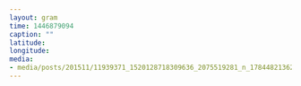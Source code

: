 ```yaml
---
layout: gram
time: 1446879094
caption: ""
latitude: 
longitude: 
media:
- media/posts/201511/11939371_1520128718309636_2075519281_n_17844821362029206.jpg
---
```

